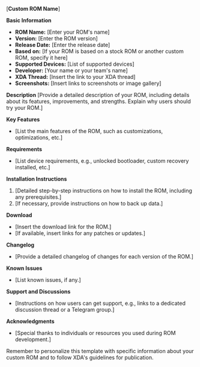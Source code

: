 [**Custom ROM Name**]

**Basic Information**
- **ROM Name:** [Enter your ROM's name]
- **Version:** [Enter the ROM version]
- **Release Date:** [Enter the release date]
- **Based on:** [If your ROM is based on a stock ROM or another custom ROM, specify it here]
- **Supported Devices:** [List of supported devices]
- **Developer:** [Your name or your team's name]
- **XDA Thread:** [Insert the link to your XDA thread]
- **Screenshots:** [Insert links to screenshots or image gallery]

**Description**
[Provide a detailed description of your ROM, including details about its features, improvements, and strengths. Explain why users should try your ROM.]

**Key Features**
- [List the main features of the ROM, such as customizations, optimizations, etc.]

**Requirements**
- [List device requirements, e.g., unlocked bootloader, custom recovery installed, etc.]

**Installation Instructions**
1. [Detailed step-by-step instructions on how to install the ROM, including any prerequisites.]
2. [If necessary, provide instructions on how to back up data.]

**Download**
- [Insert the download link for the ROM.]
- [If available, insert links for any patches or updates.]

**Changelog**
- [Provide a detailed changelog of changes for each version of the ROM.]

**Known Issues**
- [List known issues, if any.]

**Support and Discussions**
- [Instructions on how users can get support, e.g., links to a dedicated discussion thread or a Telegram group.]

**Acknowledgments**
- [Special thanks to individuals or resources you used during ROM development.]

Remember to personalize this template with specific information about your custom ROM and to follow XDA's guidelines for publication.
